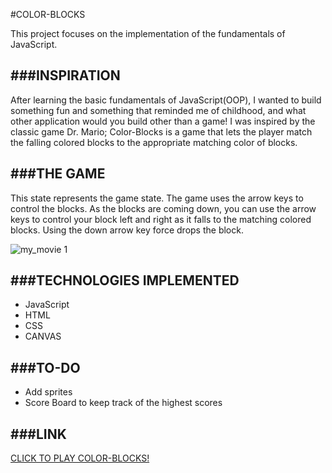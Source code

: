 #COLOR-BLOCKS
  
  This project focuses on the implementation of the fundamentals of JavaScript. 

###INSPIRATION
-----------------

  After learning the basic fundamentals of JavaScript(OOP), I wanted to build something fun and something that reminded me of childhood, and what other application would you build other than a game! I was inspired by the classic game Dr. Mario; Color-Blocks is a game that lets the player match the falling colored blocks to the appropriate matching color of blocks. 

###THE GAME
-----------------

  This state represents the game state. The game uses the arrow keys to control the blocks. As the blocks are coming down, you can use the arrow keys to control your block left and right as it falls to the matching colored blocks. Using the down arrow key force drops the block.

![my_movie 1](https://cloud.githubusercontent.com/assets/16325330/17796975/c88cb402-6579-11e6-87d1-ac391e5fef7c.gif)

###TECHNOLOGIES IMPLEMENTED
-----------------
* JavaScript
* HTML
* CSS
* CANVAS

###TO-DO
-----------------
* Add sprites
* Score Board to keep track of the highest scores

###LINK
-----------------
[CLICK TO PLAY COLOR-BLOCKS!](https://colorblocks.herokuapp.com/ "Color-Blocks")




